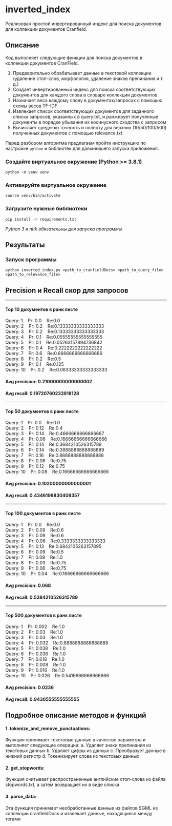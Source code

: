 # inverted_index
Реализован простой инвертированный индекс для поиска документов для коллекции документов Cranfield.

## Описание
Код выполняет следующие функции для поиска документов в коллекции документов CranField.
1. Предварительно обрабатывает данные в текстовой коллекции (удаление стоп-слов, морфология, удаление знаков препинания и т. д.)
2. Создает инвертированный индекс для поиска соответствующих документов для каждого слова в словаре коллекции документов
3. Назначает веса каждому слову в документах/запросах с помощью схемы весов TF-IDF
4. Извлекает список соответствующих документов для заданного списка запросов, указанных в query.txt, и ранжирует полученные документы в порядке убывания их косинусного сходства с запросом
5. Вычисляет среднюю точность и полноту для верхних (10/50/100/500) полученных документов с помощью relevance.txt

Перед разбором алгоритма предлагаем пройти инструкцию по настройке `python` и библиотек для дальнейшего запуска приложения.

### Создайте виртуальное окружение (Python >= 3.8.1)

```
python -m venv venv
```

### Активируйте виртуальное окружение

```
source venv/bin/activate
```

### Загрузите нужные библиотеки

```
pip install -r requirements.txt
```

*Python 3 и nltk обязательны для запуска программы*

## Результаты 

### Запуск программы

```
python inverted_index.py <path_to_cranfieldDocs> <path_to_query_file> <path_to_relevance_file>
```

## Precision и Recall скор для запросов
----------------------------------------------------------------
#### Top 10 документов в ранк листе<br>
Query: 1 &nbsp;&nbsp; Pr: 0.0 &nbsp;&nbsp; Re:0.0<br>
Query: 2 &nbsp;&nbsp; Pr: 0.2 &nbsp;&nbsp; Re:0.13333333333333333<br>
Query: 3 &nbsp;&nbsp; Pr: 0.2 &nbsp;&nbsp; Re:0.13333333333333333<br>
Query: 4 &nbsp;&nbsp; Pr: 0.1 &nbsp;&nbsp; Re:0.05555555555555555<br>
Query: 5 &nbsp;&nbsp; Pr: 0.1 &nbsp;&nbsp; Re:0.05263157894736842<br>
Query: 6 &nbsp;&nbsp; Pr: 0.4 &nbsp;&nbsp; Re:0.2222222222222222<br>
Query: 7 &nbsp;&nbsp; Pr: 0.6 &nbsp;&nbsp; Re:0.6666666666666666<br>
Query: 8 &nbsp;&nbsp; Pr: 0.2 &nbsp;&nbsp; Re:0.5<br>
Query: 9 &nbsp;&nbsp; Pr: 0.1 &nbsp;&nbsp; Re:0.125<br>
Query: 10 &nbsp;&nbsp; Pr: 0.2 &nbsp;&nbsp; Re:0.08333333333333333<br>
#### Avg precision: 0.21000000000000002
#### Avg recall: 0.19720760233918128
----------------------------------------------------------------
#### Top 50 документов в ранк листе
Query: 1 &nbsp;&nbsp; Pr: 0.0 &nbsp;&nbsp; Re:0.0<br> 
Query: 2 &nbsp;&nbsp; Pr: 0.12 &nbsp;&nbsp; Re:0.4<br>
Query: 3 &nbsp;&nbsp; Pr: 0.14 &nbsp;&nbsp; Re:0.4666666666666667<br> 
Query: 4 &nbsp;&nbsp; Pr: 0.06 &nbsp;&nbsp; Re:0.16666666666666666<br>
Query: 5 &nbsp;&nbsp; Pr: 0.14 &nbsp;&nbsp; Re:0.3684210526315789<br>
Query: 6 &nbsp;&nbsp; Pr: 0.14 &nbsp;&nbsp; Re:0.3888888888888889<br>
Query: 7 &nbsp;&nbsp; Pr: 0.16 &nbsp;&nbsp; Re:0.8888888888888888<br>
Query: 8 &nbsp;&nbsp; Pr: 0.06 &nbsp;&nbsp; Re:0.75<br>
Query: 9 &nbsp;&nbsp; Pr: 0.12 &nbsp;&nbsp; Re:0.75<br>
Query: 10 &nbsp;&nbsp; Pr: 0.08 &nbsp;&nbsp; Re:0.16666666666666666<br>
#### Avg precision: 0.10200000000000001
#### Avg recall: 0.4346198830409357
----------------------------------------------------------------
#### Top 100 документов в ранк листе
Query: 1 &nbsp;&nbsp; Pr: 0.0 &nbsp;&nbsp; Re:0.0<br>
Query: 2 &nbsp;&nbsp; Pr: 0.09 &nbsp;&nbsp; Re:0.6<br>
Query: 3 &nbsp;&nbsp; Pr: 0.09 &nbsp;&nbsp; Re:0.6<br>
Query: 4 &nbsp;&nbsp; Pr: 0.06 &nbsp;&nbsp; Re:0.3333333333333333<br>
Query: 5 &nbsp;&nbsp; Pr: 0.13 &nbsp;&nbsp; Re:0.6842105263157895<br>
Query: 6 &nbsp;&nbsp; Pr: 0.09 &nbsp;&nbsp; Re:0.5<br>
Query: 7 &nbsp;&nbsp; Pr: 0.09 &nbsp;&nbsp; Re:1.0<br>
Query: 8 &nbsp;&nbsp; Pr: 0.03 &nbsp;&nbsp; Re:0.75<br>
Query: 9 &nbsp;&nbsp; Pr: 0.06 &nbsp;&nbsp; Re:0.75<br>
Query: 10 &nbsp;&nbsp; Pr: 0.04 &nbsp;&nbsp; Re:0.16666666666666666<br>
#### Avg precision: 0.068
#### Avg recall: 0.5384210526315789
----------------------------------------------------------------
#### Top 500 документов в ранк листе
Query: 1 &nbsp;&nbsp; Pr: 0.002 &nbsp;&nbsp; Re:1.0<br>
Query: 2 &nbsp;&nbsp; Pr: 0.03 &nbsp;&nbsp; Re:1.0<br>
Query: 3 &nbsp;&nbsp; Pr: 0.03 &nbsp;&nbsp; Re:1.0<br>
Query: 4 &nbsp;&nbsp; Pr: 0.032 &nbsp;&nbsp; Re:0.8888888888888888<br>
Query: 5 &nbsp;&nbsp; Pr: 0.038 &nbsp;&nbsp; Re:1.0<br>
Query: 6 &nbsp;&nbsp; Pr: 0.036 &nbsp;&nbsp; Re:1.0<br>
Query: 7 &nbsp;&nbsp; Pr: 0.018 &nbsp;&nbsp; Re:1.0<br>
Query: 8 &nbsp;&nbsp; Pr: 0.008 &nbsp;&nbsp; Re:1.0<br>
Query: 9 &nbsp;&nbsp; Pr: 0.016 &nbsp;&nbsp; Re:1.0<br>
Query: 10 &nbsp;&nbsp; Pr: 0.026 &nbsp;&nbsp; Re:0.5416666666666666<br>
#### Avg precision: 0.0236
#### Avg recall: 0.9430555555555555

## Подробное описание методов и функций
#### 1. tokenize_and_remove_punctuations:
Функция принимает текстовые данные в качестве параметра и выполняет следующие операции:
a. Удаляет знаки препинания из текстовых данных
b. Удаляет цифры из данных
c. Преобразует данные в нижний регистр
d. Токенизирует слова из текстовых данных
#### 2. get_stopwords:
Функция считывает распространенные английские стоп-слова из файла stopwords.txt, а затем возвращает их в виде списка
#### 3. parse_data:
Эта функция принимает необработанные данные из файлов SGML из коллекции cranfieldDocs и извлекает данные, находящиеся между тегами <TITLE> и <TEXT>, и возвращает содержимое
#### 4. remove_stop_words:
Функция принимает токенизированные слова и удаляет из них стоп-слова, а также слова, длина которых меньше 2 символов
#### 5. read_data:
Функция берет путь к каталогу crafieldDocs и считывает содержимое файлов, имеющихся в каталоге, вызывает функцию parse_data и возвращает список кортежей следующего формата – (document_no, text_data)
#### 6. calculate_tf:
Функция принимает список токенизированных слов и возвращает словарь с токеном в качестве ключа и tf_score для этого токена в качестве значения
#### 7. get_vocabulary:
Эта функция анализирует все слова из коллекции документов и возвращает словарь всех уникальных слов из коллекции
#### 8. stem_words:
Функция принимает список токенов и возвращает список слов с основой с помощью NLTKs PorterStemmer
#### 9. preprocess_data:
Функция принимает список кортежей, сгенерированных read_data, а затем выполняет следующие функции:
a. токенизирует и удаляет знаки препинания
b. удаляет стоп-слова
c. выделяет основу слов
d. удаляет стоп-слова после выделения корня и слова короче 2 символов
#### 10. calculate_idf:
Функция принимает весь словарь данных и вычисляет оценку idf для каждого слова в словаре для коллекции документов и возвращает словарь со словом в качестве ключа и оценкой idf в качестве значения
#### 11. calculate_tfidf:
Функция принимает словарь данных проанализированных и предварительно обработанных данных и словарь для idf_scores и возвращает словарь, содержащий ключ в качестве идентификатора документа и значение, которое является другим словарем со словами этого документа в качестве ключей и их оценками tf-idf в качестве значений
#### 12. preprocecss_queries:
Эта функция похожа на функцию предварительной обработки данных, она выполняет те же операции с запросами
#### 13. calculate_tfidf_queries:
Эта функция принимает предварительно обработанные запросы и словарь idf_scores, а затем выполняет расчет для вычисление оценок tfidf терминов запроса и возврат аналогичного словаря, возвращаемого функцией calculate_tfidf, но для терминов запроса
#### 14. generate_inverted_index:
Эта функция принимает словарь данных предварительно обработанных данных, создает и инвертирует индекс, а затем возвращает словарь с ключом в качестве каждого уникального слова из словаря документа и значением, имеющим список документов, в которых присутствует слово
#### 15. get_relevance:
Эта функция принимает путь к файлу, содержащему идентификаторы запроса и соответствующие им документы, а затем возвращает словарь с ключом в качестве идентификаторов документов и значением в качестве списка соответствующих ему документов
#### 16. find_precision_recall:
Эта функция принимает извлеченный список документов и соответствующий список документов запроса, вычисляет и возвращает точность и отзыв